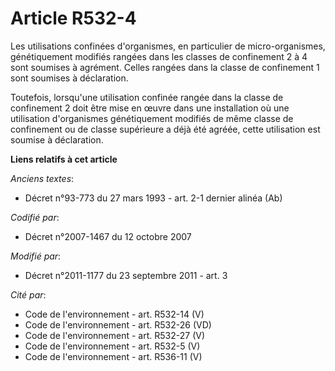 # Article R532-4

Les utilisations confinées d'organismes, en particulier de micro-organismes, génétiquement modifiés rangées dans les classes
de confinement 2 à 4 sont soumises à agrément. Celles rangées dans la classe de confinement 1 sont soumises à déclaration. 

Toutefois, lorsqu'une utilisation confinée rangée dans la classe de confinement 2 doit être mise en œuvre dans une
installation où une utilisation d'organismes génétiquement modifiés de même classe de confinement ou de classe supérieure a
déjà été agréée, cette utilisation est soumise à déclaration.

**Liens relatifs à cet article**

_Anciens textes_:

  - Décret n°93-773 du 27 mars 1993 - art. 2-1 dernier alinéa (Ab)

_Codifié par_:

  - Décret n°2007-1467 du 12 octobre 2007

_Modifié par_:

  - Décret n°2011-1177 du 23 septembre 2011 - art. 3

_Cité par_:

  - Code de l'environnement - art. R532-14 (V)
  - Code de l'environnement - art. R532-26 (VD)
  - Code de l'environnement - art. R532-27 (V)
  - Code de l'environnement - art. R532-5 (V)
  - Code de l'environnement - art. R536-11 (V)
